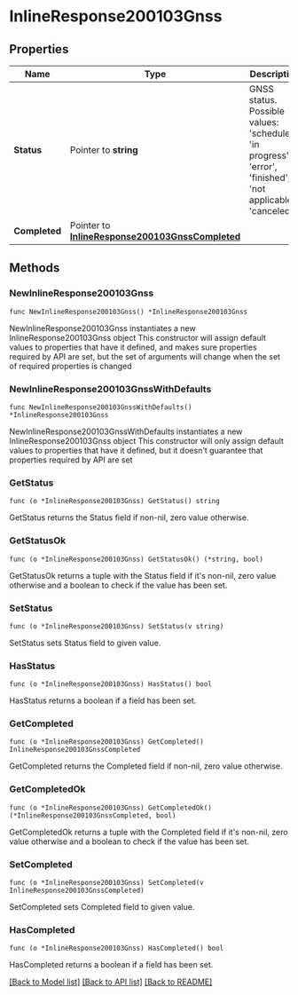 # InlineResponse200103Gnss

## Properties

Name | Type | Description | Notes
------------ | ------------- | ------------- | -------------
**Status** | Pointer to **string** | GNSS status. Possible values: &#39;scheduled&#39;, &#39;in progress&#39;, &#39;error&#39;, &#39;finished&#39;, &#39;not applicable&#39;, &#39;canceled&#39; | [optional] 
**Completed** | Pointer to [**InlineResponse200103GnssCompleted**](InlineResponse200103GnssCompleted.md) |  | [optional] 

## Methods

### NewInlineResponse200103Gnss

`func NewInlineResponse200103Gnss() *InlineResponse200103Gnss`

NewInlineResponse200103Gnss instantiates a new InlineResponse200103Gnss object
This constructor will assign default values to properties that have it defined,
and makes sure properties required by API are set, but the set of arguments
will change when the set of required properties is changed

### NewInlineResponse200103GnssWithDefaults

`func NewInlineResponse200103GnssWithDefaults() *InlineResponse200103Gnss`

NewInlineResponse200103GnssWithDefaults instantiates a new InlineResponse200103Gnss object
This constructor will only assign default values to properties that have it defined,
but it doesn't guarantee that properties required by API are set

### GetStatus

`func (o *InlineResponse200103Gnss) GetStatus() string`

GetStatus returns the Status field if non-nil, zero value otherwise.

### GetStatusOk

`func (o *InlineResponse200103Gnss) GetStatusOk() (*string, bool)`

GetStatusOk returns a tuple with the Status field if it's non-nil, zero value otherwise
and a boolean to check if the value has been set.

### SetStatus

`func (o *InlineResponse200103Gnss) SetStatus(v string)`

SetStatus sets Status field to given value.

### HasStatus

`func (o *InlineResponse200103Gnss) HasStatus() bool`

HasStatus returns a boolean if a field has been set.

### GetCompleted

`func (o *InlineResponse200103Gnss) GetCompleted() InlineResponse200103GnssCompleted`

GetCompleted returns the Completed field if non-nil, zero value otherwise.

### GetCompletedOk

`func (o *InlineResponse200103Gnss) GetCompletedOk() (*InlineResponse200103GnssCompleted, bool)`

GetCompletedOk returns a tuple with the Completed field if it's non-nil, zero value otherwise
and a boolean to check if the value has been set.

### SetCompleted

`func (o *InlineResponse200103Gnss) SetCompleted(v InlineResponse200103GnssCompleted)`

SetCompleted sets Completed field to given value.

### HasCompleted

`func (o *InlineResponse200103Gnss) HasCompleted() bool`

HasCompleted returns a boolean if a field has been set.


[[Back to Model list]](../README.md#documentation-for-models) [[Back to API list]](../README.md#documentation-for-api-endpoints) [[Back to README]](../README.md)


